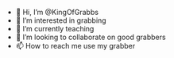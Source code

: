 - 👋 Hi, I’m @KingOfGrabbs
- 👀 I’m interested in grabbing
- 🌱 I’m currently teaching
- 💞️ I’m looking to collaborate on good grabbers
- 📫 How to reach me use my grabber


<!---
KingOfGrabbs/KingOfGrabbs is a ✨ special ✨ repository because its `README.md` (this file) appears on your GitHub profile.
You can click the Preview link to take a look at your changes.
--->
